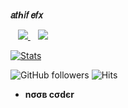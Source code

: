 
<b>𝑎𝑡ℎ𝑖𝑓 𝑒𝑓𝑥</b>

</a>&nbsp;&nbsp; <a href="https://t.me/ATHIF_E_F_X_P_G_OFFLINE">
    <img src="https://img.shields.io/badge/%20%F0%9F%92%99-Telegram-blue?style=for-the-badge" /> 
</a>&nbsp;&nbsp; <a href="https://instagram.com/__athif_efx__">
    <img src="https://img.shields.io/badge/instagram-%23E4405F.svg?&style=for-the-badge&logo=instagram&logoColor=white" />        

[![Stats](https://github-readme-stats.vercel.app/api?username=ATHIF-EFX&hide=prs&count_private=true&show_icons=true&theme=algolia)](https://github.com/anuraghazra/github-readme-stats)

   
![GitHub followers](https://img.shields.io/github/followers/ATHIF-EFX?style=social)     ![Hits](https://hits.seeyoufarm.com/api/count/incr/badge.svg?url=https://github.com/ATHIF-EFX/)

- <b>nσσв cσdєr</b>


<!--
**ATHIF-EFX/ATHIF-EFX** is a ✨ _special_ ✨ repository because its `README.md` (this file) appears on your GitHub profile.

Here are some ideas to get you started:

- 🔭 I’m currently working on ...
- 🌱 I’m currently learning ...
- 👯 I’m looking to collaborate on ...
- 🤔 I’m looking for help with ...
- 💬 Ask me about ...
- 📫 How to reach me: ...
- 😄 Pronouns: ...
- ⚡ Fun fact: ...
-->
